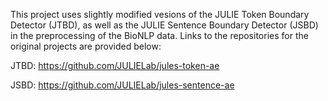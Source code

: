 This project uses slightly modified vesions of the JULIE Token Boundary Detector (JTBD), as well as the JULIE Sentence Boundary Detector (JSBD) in the preprocessing of the BioNLP data. Links to the repositories for the original projects are provided below:

JTBD: https://github.com/JULIELab/jules-token-ae

JSBD: https://github.com/JULIELab/jules-sentence-ae
